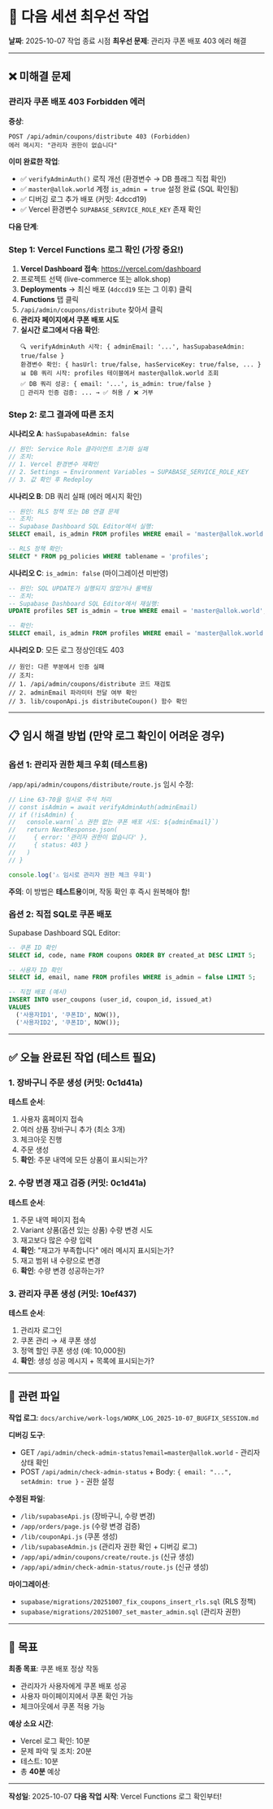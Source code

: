 # 🚨 다음 세션 최우선 작업

**날짜**: 2025-10-07 작업 종료 시점
**최우선 문제**: 관리자 쿠폰 배포 403 에러 해결

---

## ❌ 미해결 문제

### 관리자 쿠폰 배포 403 Forbidden 에러

**증상**:
```
POST /api/admin/coupons/distribute 403 (Forbidden)
에러 메시지: "관리자 권한이 없습니다"
```

**이미 완료한 작업**:
- ✅ `verifyAdminAuth()` 로직 개선 (환경변수 → DB 플래그 직접 확인)
- ✅ `master@allok.world` 계정 `is_admin = true` 설정 완료 (SQL 확인됨)
- ✅ 디버깅 로그 추가 배포 (커밋: 4dccd19)
- ✅ Vercel 환경변수 `SUPABASE_SERVICE_ROLE_KEY` 존재 확인

**다음 단계**:

### Step 1: Vercel Functions 로그 확인 (가장 중요!)

1. **Vercel Dashboard 접속**: https://vercel.com/dashboard
2. 프로젝트 선택 (live-commerce 또는 allok.shop)
3. **Deployments** → 최신 배포 (`4dccd19` 또는 그 이후) 클릭
4. **Functions** 탭 클릭
5. `/api/admin/coupons/distribute` 찾아서 클릭
6. **관리자 페이지에서 쿠폰 배포 시도**
7. **실시간 로그에서 다음 확인**:
   ```
   🔍 verifyAdminAuth 시작: { adminEmail: '...', hasSupabaseAdmin: true/false }
   환경변수 확인: { hasUrl: true/false, hasServiceKey: true/false, ... }
   📊 DB 쿼리 시작: profiles 테이블에서 master@allok.world 조회
   ✅ DB 쿼리 성공: { email: '...', is_admin: true/false }
   🔐 관리자 인증 검증: ... → ✅ 허용 / ❌ 거부
   ```

### Step 2: 로그 결과에 따른 조치

**시나리오 A**: `hasSupabaseAdmin: false`
```javascript
// 원인: Service Role 클라이언트 초기화 실패
// 조치:
// 1. Vercel 환경변수 재확인
// 2. Settings → Environment Variables → SUPABASE_SERVICE_ROLE_KEY
// 3. 값 확인 후 Redeploy
```

**시나리오 B**: DB 쿼리 실패 (에러 메시지 확인)
```sql
-- 원인: RLS 정책 또는 DB 연결 문제
-- 조치:
-- Supabase Dashboard SQL Editor에서 실행:
SELECT email, is_admin FROM profiles WHERE email = 'master@allok.world';

-- RLS 정책 확인:
SELECT * FROM pg_policies WHERE tablename = 'profiles';
```

**시나리오 C**: `is_admin: false` (마이그레이션 미반영)
```sql
-- 원인: SQL UPDATE가 실행되지 않았거나 롤백됨
-- 조치:
-- Supabase Dashboard SQL Editor에서 재실행:
UPDATE profiles SET is_admin = true WHERE email = 'master@allok.world';

-- 확인:
SELECT email, is_admin FROM profiles WHERE email = 'master@allok.world';
```

**시나리오 D**: 모든 로그 정상인데도 403
```
// 원인: 다른 부분에서 인증 실패
// 조치:
// 1. /api/admin/coupons/distribute 코드 재검토
// 2. adminEmail 파라미터 전달 여부 확인
// 3. lib/couponApi.js distributeCoupon() 함수 확인
```

---

## 📋 임시 해결 방법 (만약 로그 확인이 어려운 경우)

### 옵션 1: 관리자 권한 체크 우회 (테스트용)

`/app/api/admin/coupons/distribute/route.js` 임시 수정:
```javascript
// Line 63-70을 임시로 주석 처리
// const isAdmin = await verifyAdminAuth(adminEmail)
// if (!isAdmin) {
//   console.warn(`⚠️ 권한 없는 쿠폰 배포 시도: ${adminEmail}`)
//   return NextResponse.json(
//     { error: '관리자 권한이 없습니다' },
//     { status: 403 }
//   )
// }

console.log('⚠️ 임시로 관리자 권한 체크 우회')
```

**주의**: 이 방법은 **테스트용**이며, 작동 확인 후 즉시 원복해야 함!

### 옵션 2: 직접 SQL로 쿠폰 배포

Supabase Dashboard SQL Editor:
```sql
-- 쿠폰 ID 확인
SELECT id, code, name FROM coupons ORDER BY created_at DESC LIMIT 5;

-- 사용자 ID 확인
SELECT id, email, name FROM profiles WHERE is_admin = false LIMIT 5;

-- 직접 배포 (예시)
INSERT INTO user_coupons (user_id, coupon_id, issued_at)
VALUES
  ('사용자ID1', '쿠폰ID', NOW()),
  ('사용자ID2', '쿠폰ID', NOW());
```

---

## ✅ 오늘 완료된 작업 (테스트 필요)

### 1. 장바구니 주문 생성 (커밋: 0c1d41a)
**테스트 순서**:
1. 사용자 홈페이지 접속
2. 여러 상품 장바구니 추가 (최소 3개)
3. 체크아웃 진행
4. 주문 생성
5. **확인**: 주문 내역에 모든 상품이 표시되는가?

### 2. 수량 변경 재고 검증 (커밋: 0c1d41a)
**테스트 순서**:
1. 주문 내역 페이지 접속
2. Variant 상품(옵션 있는 상품) 수량 변경 시도
3. 재고보다 많은 수량 입력
4. **확인**: "재고가 부족합니다" 에러 메시지 표시되는가?
5. 재고 범위 내 수량으로 변경
6. **확인**: 수량 변경 성공하는가?

### 3. 관리자 쿠폰 생성 (커밋: 10ef437)
**테스트 순서**:
1. 관리자 로그인
2. 쿠폰 관리 → 새 쿠폰 생성
3. 정액 할인 쿠폰 생성 (예: 10,000원)
4. **확인**: 생성 성공 메시지 + 목록에 표시되는가?

---

## 📂 관련 파일

**작업 로그**: `docs/archive/work-logs/WORK_LOG_2025-10-07_BUGFIX_SESSION.md`

**디버깅 도구**:
- GET `/api/admin/check-admin-status?email=master@allok.world` - 관리자 상태 확인
- POST `/api/admin/check-admin-status` + Body: `{ email: "...", setAdmin: true }` - 권한 설정

**수정된 파일**:
- `/lib/supabaseApi.js` (장바구니, 수량 변경)
- `/app/orders/page.js` (수량 변경 검증)
- `/lib/couponApi.js` (쿠폰 생성)
- `/lib/supabaseAdmin.js` (관리자 권한 확인 + 디버깅 로그)
- `/app/api/admin/coupons/create/route.js` (신규 생성)
- `/app/api/admin/check-admin-status/route.js` (신규 생성)

**마이그레이션**:
- `supabase/migrations/20251007_fix_coupons_insert_rls.sql` (RLS 정책)
- `supabase/migrations/20251007_set_master_admin.sql` (관리자 권한)

---

## 🎯 목표

**최종 목표**: 쿠폰 배포 정상 작동
- 관리자가 사용자에게 쿠폰 배포 성공
- 사용자 마이페이지에서 쿠폰 확인 가능
- 체크아웃에서 쿠폰 적용 가능

**예상 소요 시간**:
- Vercel 로그 확인: 10분
- 문제 파악 및 조치: 20분
- 테스트: 10분
- 총 **40분** 예상

---

**작성일**: 2025-10-07
**다음 작업 시작**: Vercel Functions 로그 확인부터!
